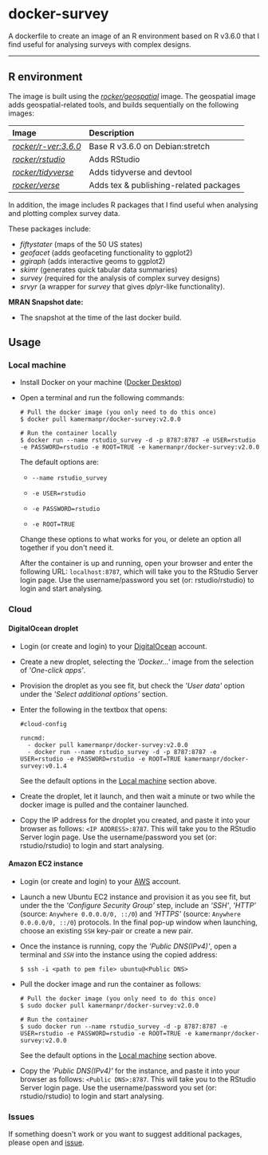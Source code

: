 # docker-survey

A dockerfile to create an image of an R environment based on R v3.6.0 that I find useful for analysing surveys with complex designs.

----

## R environment

The image is built using the [_rocker/geospatial_](https://hub.docker.com/r/rocker/geospatial/) image. The geospatial image adds geospatial-related tools, and builds sequentially on the following images:

| Image                                                  	        | Description                            	|
|:------------------------------------------------------------------|:------------------------------------------|
| [_rocker/r-ver:3.6.0_](https://hub.docker.com/r/rocker/r-ver)   	| Base R v3.6.0 on Debian:stretch          	|
| [_rocker/rstudio_](https://hub.docker.com/r/rocker/rstudio)     	| Adds RStudio                           	|
| [_rocker/tidyverse_](https://hub.docker.com/r/rocker/tidyverse) 	| Adds tidyverse and devtool             	|
| [_rocker/verse_](https://hub.docker.com/r/rocker/verse)         	| Adds tex & publishing-related packages 	|

In addition, the image includes R packages that I find useful when analysing and plotting complex survey data.  

These packages include:  
- _fiftystater_ (maps of the 50 US states)  
- _geofacet_ (adds geofaceting functionality to ggplot2)  
- _ggiraph_ (adds interactive geoms to ggplot2)  
- _skimr_ (generates quick tabular data summaries)  
- _survey_ (required for the analysis of complex survey designs)  
- _srvyr_ (a wrapper for _survey_ that gives _dplyr_-like functionality). 

**MRAN Snapshot date:**  
- The snapshot at the time of the last docker build.

## Usage

### Local machine

- Install Docker on your machine ([Docker Desktop](https://www.docker.com/products/docker-desktop))

- Open a terminal and run the following commands:
  
  ```
  # Pull the docker image (you only need to do this once)
  $ docker pull kamermanpr/docker-survey:v2.0.0
  
  # Run the container locally
  $ docker run --name rstudio_survey -d -p 8787:8787 -e USER=rstudio -e PASSWORD=rstudio -e ROOT=TRUE -e kamermanpr/docker-survey:v2.0.0
  ```
  The default options are:
  
  - `--name rstudio_survey` 
  
  - `-e USER=rstudio`
  
  - `-e PASSWORD=rstudio`
  
  - `-e ROOT=TRUE`
  
  Change these options to what works for you, or delete an option all together if you don't need it. 
  
  After the container is up and running, open your browser and enter the following URL: `localhost:8787`, which will take you to the RStudio Server login page. Use the username/password you set (or: rstudio/rstudio) to login and start analysing. 

### Cloud

#### DigitalOcean droplet

- Login (or create and login) to your [DigitalOcean](https://www.digitalocean.com/) account.

- Create a new droplet, selecting the _'Docker...'_ image from the selection of _'One-click apps'_.

- Provision the droplet as you see fit, but check the _'User data'_ option under the _'Select additional options'_ section.

- Enter the following in the textbox that opens:

  ```
  #cloud-config

  runcmd:
    - docker pull kamermanpr/docker-survey:v2.0.0
    - docker run --name rstudio_survey -d -p 8787:8787 -e USER=rstudio -e PASSWORD=rstudio -e ROOT=TRUE kamermanpr/docker-survey:v0.1.4
  ```
  See the default options in the [Local machine](#local-machine) section above.
  
- Create the droplet, let it launch, and then wait a minute or two while the docker image is pulled and the container launched.

- Copy the IP address for the droplet you created, and paste it into your browser as follows: `<IP ADDRESS>:8787`. This will take you to the RStudio Server login page. Use the username/password you set (or: rstudio/rstudio) to login and start analysing. 

#### Amazon EC2 instance

- Login (or create and login) to your [AWS](https://aws.amazon.com/) account.

- Launch a new Ubuntu EC2 instance and provision it as you see fit, but under the the _'Configure Security Group'_ step, include an _'SSH'_, _'HTTP'_ (source: `Anywhere 0.0.0.0/0, ::/0`) and _'HTTPS'_ (source: `Anywhere 0.0.0.0/0, ::/0`) protocols. In the final pop-up window when launching, choose an existing `SSH` key-pair or create a new pair. 

- Once the instance is running, copy the _'Public DNS(IPv4)'_, open a terminal and _`SSH`_ into the instance using the copied address: 

  ```
  $ ssh -i <path to pem file> ubuntu@<Public DNS>  
  ```
  
- Pull the docker image and run the container as follows:

  ```
  # Pull the docker image (you only need to do this once)
  $ sudo docker pull kamermanpr/docker-survey:v2.0.0
  
  # Run the container
  $ sudo docker run --name rstudio_survey -d -p 8787:8787 -e USER=rstudio -e PASSWORD=rstudio -e ROOT=TRUE -e kamermanpr/docker-survey:v2.0.0
  ```
  See the default options in the [Local machine](#local-machine) section above.

- Copy the _'Public DNS(IPv4)'_ for the instance, and paste it into your browser as follows: `<Public DNS>:8787`. This will take you to the RStudio Server login page. Use the username/password you set (or: rstudio/rstudio) to login and start analysing.

### Issues

If something doesn't work or you want to suggest additional packages, please open and [issue](https://github.com/kamermanpr/docker-survey/issues).
